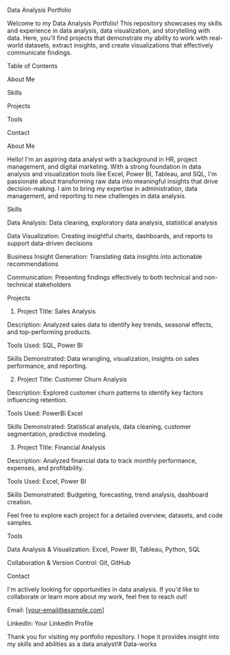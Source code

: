Data Analysis Portfolio

Welcome to my Data Analysis Portfolio! This repository showcases my skills and experience in data analysis, data visualization, and storytelling with data. Here, you'll find projects that demonstrate my ability to work with real-world datasets, extract insights, and create visualizations that effectively communicate findings.

Table of Contents

About Me

Skills

Projects

Tools

Contact


About Me

Hello! I'm an aspiring data analyst with a background in HR, project management, and digital marketing. With a strong foundation in data analysis and visualization tools like Excel, Power BI, Tableau, and SQL, I'm passionate about transforming raw data into meaningful insights that drive decision-making. I aim to bring my expertise in administration, data management, and reporting to new challenges in data analysis.

Skills

Data Analysis: Data cleaning, exploratory data analysis, statistical analysis

Data Visualization: Creating insightful charts, dashboards, and reports to support data-driven decisions


Business Insight Generation: Translating data insights into actionable recommendations

Communication: Presenting findings effectively to both technical and non-technical stakeholders


Projects

1. Project Title: Sales Analysis

Description: Analyzed sales data to identify key trends, seasonal effects, and top-performing products.

Tools Used: SQL, Power BI

Skills Demonstrated: Data wrangling, visualization, insights on sales performance, and reporting.


2. Project Title: Customer Churn Analysis

Description: Explored customer churn patterns to identify key factors influencing retention.

Tools Used: PowerBi Excel

Skills Demonstrated: Statistical analysis, data cleaning, customer segmentation, predictive modeling.


3. Project Title: Financial Analysis

Description: Analyzed financial data to track monthly performance, expenses, and profitability.

Tools Used: Excel, Power BI

Skills Demonstrated: Budgeting, forecasting, trend analysis, dashboard creation.


Feel free to explore each project for a detailed overview, datasets, and code samples.

Tools

Data Analysis & Visualization: Excel, Power BI, Tableau, Python, SQL



Collaboration & Version Control: Git, GitHub


Contact

I'm actively looking for opportunities in data analysis. If you'd like to collaborate or learn more about my work, feel free to reach out!

Email: [your-email@example.com]

LinkedIn: Your LinkedIn Profile


Thank you for visiting my portfolio repository. I hope it provides insight into my skills and abilities as a data analyst!# Data-works
